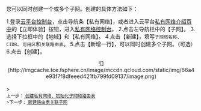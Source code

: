 您可以同时创建一个或多个子网。创建的具体方法如下：

1.登录<a href="http://console.tce.fsphere.cn/" target="_blank">云平台控制台</a>，点击导航条【私有网络】，或者进入云平台<a href="http://tce.fsphere.cn/product/vpc.html" target="_blank">私有网络介绍页中</a>的【立即体验】按钮，进入<a href="http://console.tce.fsphere.cn/vpc/" target="_blank">私有网络控制台</a>。
2.点击左导航栏中的【子网】。
3.选择下拉框中的【地域】和【私有网络】。
4.点击【新建】，填写```子网络名称```、```CIDR```、```可用区```和```关联路由表```。
5.点击【新增一行】，可以同时创建多个子网。（可选）
6.点击【创建】。
<div style="text-align:center">
![](http://imgcache.tce.fsphere.cn/image/mccdn.qcloud.com/static/img/66a4e93f7f8dfeeed421fb799fd09137/image.png)

</div>
<br>
><footer>
<small>上一步：<a href="http://tce.fsphere.cn/document/product/215/8113" target="_blank"> 创建私有网络、初始化子网和路由表</a><br>
>下一步：<a href="http://tce.fsphere.cn/document/product/215/8115" target="_blank"> 新建路由表关联子网</a>
</footer>
